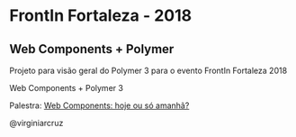 # FrontIn Fortaleza - 2018
## Web Components + Polymer

Projeto para visão geral do Polymer 3 para o evento FrontIn Fortaleza 2018

Web Components + Polymer 3

Palestra: [Web Components: hoje ou só amanhã?](https://speakerdeck.com/virginiarcruz/web-components-today-or-tomorrow)


@virginiarcruz
